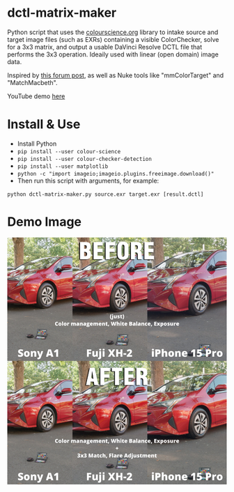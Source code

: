 # dctl-matrix-maker
Python script that uses the [colourscience.org](https://www.colour-science.org/) library to intake source and target image files (such as EXRs) containing a visible ColorChecker, solve for a 3x3 matrix, and output a usable DaVinci Resolve DCTL file that performs the 3x3 operation. Ideaily used with linear (open domain) image data.

Inspired by [this forum post](https://www.liftgammagain.com/forum/index.php?threads/tool-to-match-macbeth-charts-with-3x3-matrix-without-nuke.17074/#post-164536), as well as Nuke tools like "mmColorTarget" and "MatchMacbeth".

YouTube demo [here](https://youtu.be/inLKBxAnlzU)

# Install & Use

- Install Python
- `pip install --user colour-science`
- `pip install --user colour-checker-detection`
- `pip install --user matplotlib`
- `python -c "import imageio;imageio.plugins.freeimage.download()"`
- Then run this script with arguments, for example:
```
python dctl-matrix-maker.py source.exr target.exr [result.dctl]
```

# Demo Image

![3x3 Matching Demo Image](demo.jpg)
